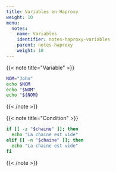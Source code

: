 ```yaml
---
title: Variables en Haproxy
weight: 10
menu:
  notes:
    name: Variables
    identifier: notes-haproxy-variables
    parent: notes-haproxy
    weight: 10
---
```


<!-- Variable -->
{{< note title="Variable" >}}

```bash
NOM="John"
echo $NOM
echo "$NOM"
echo "${NOM}
```

{{< /note >}}

<!-- Condition -->
{{< note title="Condition" >}}

```bash
if [[ -z "$chaine" ]]; then
  echo "La chaine est vide"
elif [[ -n "$chaine" ]]; then
  echo "La chaine est vide"
fi
```

{{< /note >}}